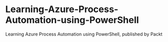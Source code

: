 # Learning-Azure-Process-Automation-using-PowerShell
Learning Azure Process Automation using PowerShell, published by Packt
